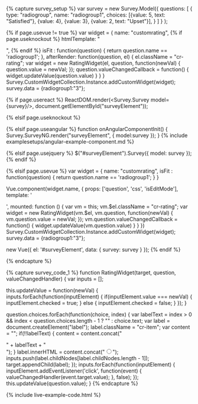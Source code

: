 {% capture survey_setup %}
var survey = new Survey.Model({
    questions: [
      {
        type: "radiogroup",
        name: "radiogroup1",
        choices: [{value: 5, text: "Satisfied"}, {value: 4}, {value: 3}, {value: 2, text: "Upset"}],
      }
    ]
  }
);

{% if page.usevue != true %}
var widget = {
    name: "customrating",
{% if page.useknockout %}
    htmlTemplate: "<div></div>",
{% endif %}
    isFit : function(question) { return question.name == 'radiogroup1'; },
    afterRender: function(question, el) {
        el.className = "cr-rating";
        var widget = new RatingWidget(el, question, function(newVal) {
          question.value = newVal;
        });
        question.valueChangedCallback = function() {
          widget.updateValue(question.value)
        }
    }
}
Survey.CustomWidgetCollection.Instance.addCustomWidget(widget);
survey.data = {radiogroup1:"3"};

{% if page.usereact %}
ReactDOM.render(<Survey.Survey model={survey}/>, document.getElementById("surveyElement"));

{% elsif page.useknockout %}

{% elsif page.useangular %}
function onAngularComponentInit() {
    Survey.SurveyNG.render("surveyElement", {
        model:survey
    });
}
{% include examplesetups/angular-example-component.md %}

{% elsif page.usejquery %}
$("#surveyElement").Survey({
    model: survey
});
{% endif %}

{% elsif page.usevue %}
var widget = {
    name: "customrating",
    isFit : function(question) { return question.name == 'radiogroup1'; }
}

Vue.component(widget.name, {
    props: ['question', 'css', 'isEditMode'],
    template: '<div></div>',
    mounted: function () {
        var vm = this;
        vm.$el.className = "cr-rating";
        var widget = new RatingWidget(vm.$el, vm.question, function(newVal) {
          vm.question.value = newVal;
        });
        vm.question.valueChangedCallback = function() {
            widget.updateValue(vm.question.value)
        }
    }
})
Survey.CustomWidgetCollection.Instance.addCustomWidget(widget);
survey.data = {radiogroup1:"3"};

new Vue({ el: '#surveyElement', data: { survey: survey } });
{% endif %}

{% endcapture %}

{% capture survey_code_1 %}
function RatingWidget(target, question, valueChangedHandler) {
  var inputs = [];

  this.updateValue = function(newVal) {
    inputs.forEach(function(inputElement) {
      if(inputElement.value === newVal) {
        inputElement.checked = true;
      }
      else {
        inputElement.checked = false;
      }
    });
  }

  question.choices.forEach(function(choice, index) {
    var labelText = index > 0 && index < question.choices.length - 1 ? "" : choice.text;
    var label = document.createElement("label");
    label.className = "cr-item";
    var content = "";
    if(!!labelText) {
      content = content.concat("<div class='cr-label'>" + labelText + "</div>");
    }
    label.innerHTML = content.concat("<input type='radio' name='" + question.name + "' value='" + choice.value + "'>");
    inputs.push(label.childNodes[label.childNodes.length - 1]);
    target.appendChild(label);
  });
  inputs.forEach(function(inputElement) {
    inputElement.addEventListener('click', function(event) {
      valueChangedHandler(event.target.value);
    }, false);
  });
  this.updateValue(question.value);
}
{% endcapture %}

{% include live-example-code.html %}